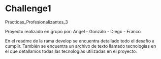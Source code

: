 # Challenge1
Practicas_Profesionalizantes_3

Proyecto realizado en grupo por:
Angel - Gonzalo - Diego - Franco

En el readme de la rama develop se encuentra detallado todo el desafio a cumplir.
También se encuentra un archivo de texto llamado tecnologías en el que detallamos todas las tecnologías utilizadas en el proyecto.
